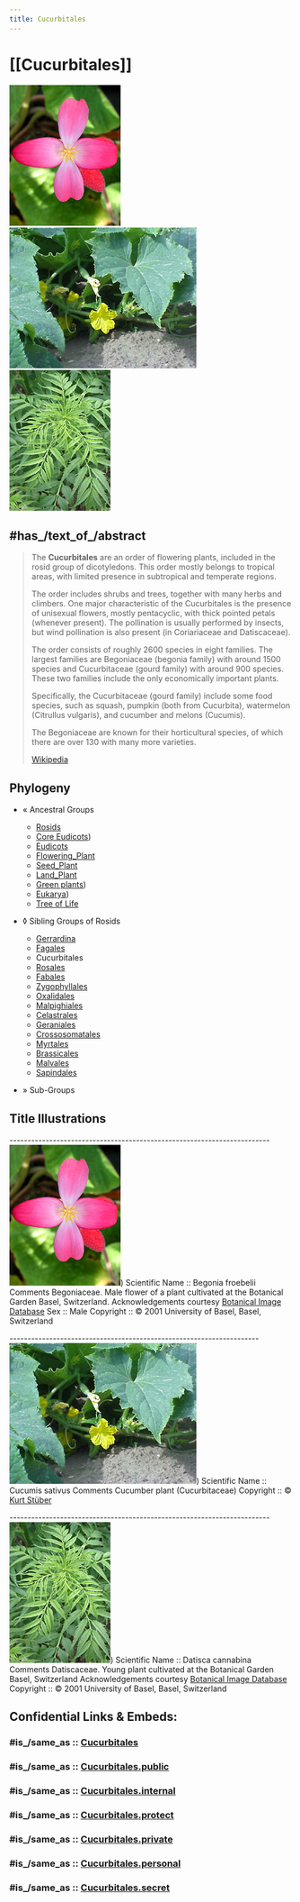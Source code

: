 ```yaml
---
title: Cucurbitales
---
```


# [[Cucurbitales]] 

![Begonia froebelii](Cucurbitales/Begonia_froebelii.jpg)  ![Cucumis_sativus](Cucurbitales/Cucurbitaceae/Cucumber/Cucumis_sativus.jpg)  ![Datisca_cannabina](Cucurbitales/Datisca_cannabina.jpg) 

## #has_/text_of_/abstract 

> The **Cucurbitales** are an order of flowering plants, included in the rosid group of dicotyledons. 
> This order mostly belongs to tropical areas, 
> with limited presence in subtropical and temperate regions. 
> 
> The order includes shrubs and trees, together with many herbs and climbers. 
> One major characteristic of the Cucurbitales is the presence of unisexual flowers, 
> mostly pentacyclic, with thick pointed petals (whenever present). 
> The pollination is usually performed by insects, 
> but wind pollination is also present (in Coriariaceae and Datiscaceae).
>
> The order consists of roughly 2600 species in eight families. 
> The largest families are Begoniaceae (begonia family) with around 1500 species 
> and Cucurbitaceae (gourd family) with around 900 species. 
> These two families include the only economically important plants. 
> 
> Specifically, the Cucurbitaceae (gourd family) include some food species, 
> such as squash, pumpkin (both from Cucurbita), watermelon (Citrullus vulgaris), 
> and cucumber and melons  (Cucumis). 
> 
> The Begoniaceae are known for their horticultural species, 
> of which there are over 130 with many more varieties.
>
> [Wikipedia](https://en.wikipedia.org/wiki/Cucurbitales) 

## Phylogeny 

-   « Ancestral Groups  
    -   [Rosids](../Rosids.md)
    -  [Core Eudicots](../../Core_Eudicots.md))
    -   [Eudicots](../../../Eudicots.md)
    -   [Flowering_Plant](../../../../Flowering_Plant.md)
    -   [Seed_Plant](../../../../../Seed_Plant.md)
    -   [Land_Plant](../../../../../../Land_Plant.md)
    -  [Green plants](../../../../../../../Plant.md))
    -  [Eukarya](../../../../../../../../Eukarya.md))
    -   [Tree of Life](../../../../../../../../Tree_of_Life.md)

-   ◊ Sibling Groups of  Rosids
    -   [Gerrardina](Gerrardina)
    -   [Fagales](Fagales.md)
    -   Cucurbitales
    -   [Rosales](Rosales.md)
    -   [Fabales](Fabales.md)
    -   [Zygophyllales](Zygophyllales.md)
    -   [Oxalidales](Oxalidales.md)
    -   [Malpighiales](Malpighiales.md)
    -   [Celastrales](Celastrales.md)
    -   [Geraniales](Geraniales.md)
    -   [Crossosomatales](Crossosomatales.md)
    -   [Myrtales](Myrtales.md)
    -   [Brassicales](Brassicales.md)
    -   [Malvales](Malvales.md)
    -   [Sapindales](Sapindales.md)

-   » Sub-Groups 


## Title Illustrations

------------------------------------------------------------------------![Begonia froebelii](Cucurbitales/Begonia_froebelii.jpg))
Scientific Name ::   Begonia froebelii
Comments           Begoniaceae. Male flower of a plant cultivated at the Botanical Garden Basel, Switzerland.
Acknowledgements   courtesy [Botanical Image Database](http://www.unibas.ch/botimage/)
Sex ::              Male
Copyright ::          © 2001 University of Basel, Basel, Switzerland 

---------------------------------------------------------------------![Cucumber plant, Cucumis sativus](Cucurbitales/Cucurbitaceae/Cucumber/Cucumis_sativus.jpg))
Scientific Name ::  Cucumis sativus
Comments          Cucumber plant (Cucurbitaceae)
Copyright ::         © [Kurt Stüber](http://www.biolib.de/) 

------------------------------------------------------------------------![Datisca cannabina](Cucurbitales/Datisca_cannabina.jpg))
Scientific Name ::   Datisca cannabina
Comments           Datiscaceae. Young plant cultivated at the Botanical Garden Basel, Switzerland
Acknowledgements   courtesy [Botanical Image Database](http://www.unibas.ch/botimage/)
Copyright ::          © 2001 University of Basel, Basel, Switzerland 


## Confidential Links & Embeds: 

### #is_/same_as :: [Cucurbitales](/_Standards/bio/bio~Domain/Eukarya/Plant/Land_Plant/Seed_Plant/Flowering_Plant/Eudicots/Core_Eudicots/Rosids/Cucurbitales.md) 

### #is_/same_as :: [Cucurbitales.public](/_public/bio/bio~Domain/Eukarya/Plant/Land_Plant/Seed_Plant/Flowering_Plant/Eudicots/Core_Eudicots/Rosids/Cucurbitales.public.md) 

### #is_/same_as :: [Cucurbitales.internal](/_internal/bio/bio~Domain/Eukarya/Plant/Land_Plant/Seed_Plant/Flowering_Plant/Eudicots/Core_Eudicots/Rosids/Cucurbitales.internal.md) 

### #is_/same_as :: [Cucurbitales.protect](/_protect/bio/bio~Domain/Eukarya/Plant/Land_Plant/Seed_Plant/Flowering_Plant/Eudicots/Core_Eudicots/Rosids/Cucurbitales.protect.md) 

### #is_/same_as :: [Cucurbitales.private](/_private/bio/bio~Domain/Eukarya/Plant/Land_Plant/Seed_Plant/Flowering_Plant/Eudicots/Core_Eudicots/Rosids/Cucurbitales.private.md) 

### #is_/same_as :: [Cucurbitales.personal](/_personal/bio/bio~Domain/Eukarya/Plant/Land_Plant/Seed_Plant/Flowering_Plant/Eudicots/Core_Eudicots/Rosids/Cucurbitales.personal.md) 

### #is_/same_as :: [Cucurbitales.secret](/_secret/bio/bio~Domain/Eukarya/Plant/Land_Plant/Seed_Plant/Flowering_Plant/Eudicots/Core_Eudicots/Rosids/Cucurbitales.secret.md)


